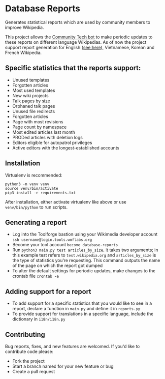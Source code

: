 # Database Reports
Generates statistical reports which are used by community members to improve Wikipedia.

This project allows the [Community Tech bot](https://en.wikipedia.org/wiki/User:Community_Tech_bot) to make periodic updates to these reports on different language Wikipedias. As of now the project support report generation for English ([see here](https://en.wikipedia.org/wiki/Wikipedia:Database_reports)), Vietnamese, Korean and French Wikipedia.

## Specific statistics that the reports support:
* Unused templates
* Forgotten articles
* Most used templates
* New wiki projects
* Talk pages by size
* Orphaned talk pages
* Unused file redirects
* Forgotten articles
* Page with most revisions
* Page count by namespace
* Most edited articles last month
* PRODed articles with deletion logs
* Editors eligible for autopatrol privileges
* Active editors with the longest-established accounts

## Installation
Virtualenv is recommended:

    python3 -m venv venv
    source venv/bin/activate
    pip3 install -r requirements.txt

After installation, either activate virtualenv like above or use `venv/bin/python` to run scripts.

## Generating a report
* Log into the Toolforge bastion using your Wikimedia developer account ```ssh username@login.tools.wmflabs.org```
* Become your tool account ```become database-reports```
* Run ```python3 main.py test articles_by_size```. It takes two arguments; in this example test refers to `test.wikipedia.org` and `articles_by_size` is the type of statistics you're requesting. This command outputs the name of the page on which the report got dumped
* To alter the default settings for periodic updates, make changes to the crontab file ```crontab -e```

## Adding support for a report
* To add support for a specific statistics that you would like to see in a report, declare a function in `main.py` and define it in `reports.py`
* To provide support for translations in a specific language, include the dictionary in `i18n/i18n.py`

## Contributing
Bug reports, fixes, and new features are welcomed. If you'd like to contribute code please:
* Fork the project
* Start a branch named for your new feature or bug
* Create a pull request